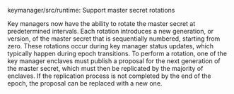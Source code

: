 keymanager/src/runtime: Support master secret rotations

Key managers now have the ability to rotate the master secret
at predetermined intervals. Each rotation introduces a new generation,
or version, of the master secret that is sequentially numbered, starting
from zero. These rotations occur during key manager status updates, which
typically happen during epoch transitions. To perform a rotation,
one of the key manager enclaves must publish a proposal for the next
generation of the master secret, which must then be replicated by
the majority of enclaves. If the replication process is not completed
by the end of the epoch, the proposal can be replaced with a new one.
